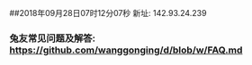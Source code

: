 ##2018年09月28日07时12分07秒 新址: 142.93.24.239
### 兔友常见问题及解答: https://github.com/wanggonging/d/blob/w/FAQ.md
